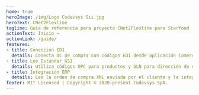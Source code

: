 ```yaml
---
home: true
heroImage: /img/Logo Codevsys Sii.jpg
heroText: CNet2Flexline
tagline: Guía de referencia para proyecto CNet2Flexline para Starfood
actionText: Inicio →
actionLink: /guide/
features:
- title: Conección EDI
  details: Conecta OC de compra con códigos EDI desde aplicación ComercioNet.
- title: Lee Estándar GS1
  details: Utiliza códigos UPC para productos y GLN para dirección de despacho a partir de estándar GS1.
- title: Integración ERP
  details: Lee la orden de compra XML envíada por el cliente y la integra al ERP de uso (Flexline para el caso de Starfood).
footer: MIT Licensed | Copyright © 2020-present Codevsys SpA.
---
```

